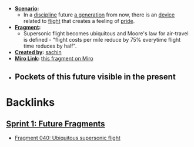 - **[Scenario](<Scenario.md>):** 
    - In a [discipline](<discipline.md>) future [a generation](<a generation.md>) from now, there is an [device](<device.md>) related to [flight](<flight.md>) that creates a feeling of [pride](<pride.md>).
- **[Fragment](<Fragment.md>):** 
    - Supersonic flight becomes ubiquitous and Moore's law for air-travel is defined - "flight costs per mile reduce by 75% everytime flight time reduces by half".
- **[Created by](<Created by.md>):** [sachin](<sachin.md>)
- **[Miro Link](<Miro Link.md>):** [this fragment on Miro](https://miro.com/app/board/o9J_kpEmVVk=/?moveToWidget=3074457348849827657&cot=6)
- **Pockets of this future visible in the present**
    - 

# Backlinks
## [Sprint 1: Future Fragments](<Sprint 1: Future Fragments.md>)
- [Fragment 040: Ubiquitous supersonic flight](<Fragment 040: Ubiquitous supersonic flight.md>)

